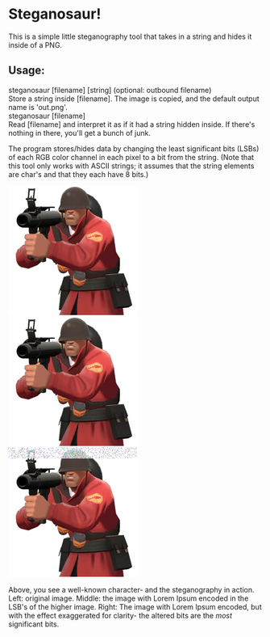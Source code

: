 # Steganosaur!

This is a simple little steganography tool that takes in a string and hides it inside of a PNG.  
## Usage:    
steganosaur [filename] [string] (optional: outbound filename)  
Store a string inside [filename].  The image is copied, and the default output name is 'out.png'.  
steganosaur [filename]  
Read [filename] and interpret it as if it had a string hidden inside. If there's nothing in there, you'll get a bunch of junk.  

The program stores/hides data by changing the least significant bits (LSBs) of each RGB color channel in each pixel to a bit from the string.
(Note that this tool only works with ASCII strings; it assumes that the string elements are char's and that they each have 8 bits.)  

![Soldier](data/class_soldierred.png) ![Soldier](data/soldier_lorem.png)  ![Soldier](data/soldier_exaggerated_lorem.png)  

Above, you see a well-known character- and the steganography in action.  Left: original image.  Middle: the image with Lorem Ipsum encoded in the LSB's of the higher image. Right: The image with Lorem Ipsum encoded, but with the effect exaggerated for clarity- the altered bits are the *most* significant bits.  
